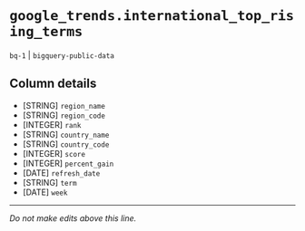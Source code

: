 # `google_trends.international_top_rising_terms`
`bq-1` | `bigquery-public-data`

## Column details
* [STRING]    `region_name`
* [STRING]    `region_code`
* [INTEGER]   `rank`
* [STRING]    `country_name`
* [STRING]    `country_code`
* [INTEGER]   `score`
* [INTEGER]   `percent_gain`
* [DATE]      `refresh_date`
* [STRING]    `term`
* [DATE]      `week`

-------------------------------------------------------------------------------
*Do not make edits above this line.*
